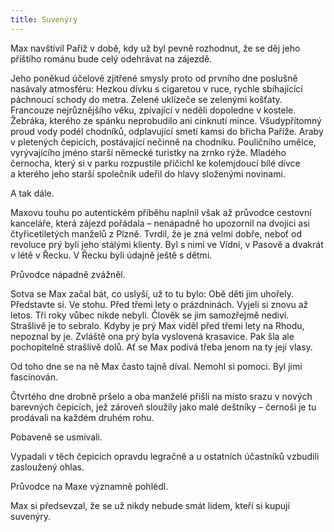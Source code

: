 ```yaml
---
title: Suvenýry
---
```


Max navštívil Paříž v době, kdy už byl pevně rozhodnut, že se děj jeho příštího románu bude celý odehrávat na zájezdě.

  

Jeho poněkud účelově zjitřené smysly proto od prvního dne poslušně nasávaly atmosféru: Hezkou dívku s cigaretou v ruce, rychle sbíhajícící páchnoucí schody do metra. Zelené uklízeče se zelenými košťaty. Francouze nejrůznějšího věku, zpívající v neděli dopoledne v kostele. Žebráka, kterého ze spánku neprobudilo ani cinknutí mince. Všudypřítomný proud vody podél chodníků, odplavující smetí kamsi do břicha Paříže. Araby v pletených čepicích, postávající nečinně na chodníku. Pouličního umělce, vyrývajícího jméno starší německé turistky na zrnko rýže. Mladého černocha, který si v parku rozpustile přičichl ke kolemjdoucí bílé dívce a kterého jeho starší společník udeřil do hlavy složenými novinami.

A tak dále.

Maxovu touhu po autentickém příběhu naplnil však až průvodce cestovní kanceláře, která zájezd pořádala – nenápadně ho upozornil na dvojici asi čtyřicetiletých manželů z Plzně. Tvrdil, že je zná velmi dobře, neboť od revoluce prý byli jeho stálými klienty. Byl s nimi ve Vídni, v Pasově a dvakrát v létě v Řecku. V Řecku byli údajně ještě s dětmi.

Průvodce nápadně zvážněl.

Sotva se Max začal bát, co uslyší, už to tu bylo: Obě děti jim uhořely. Představte si. Ve stohu. Před třemi lety o prázdninách. Vyjeli si znovu až letos. Tři roky vůbec nikde nebyli. Člověk se jim samozřejmě nediví. Strašlivě je to sebralo. Kdyby je prý Max viděl před třemi lety na Rhodu, nepoznal by je. Zvláště ona prý byla vyslovená krasavice. Pak šla ale pochopitelně strašlivě dolů. Ať se Max podívá třeba jenom na ty její vlasy.

Od toho dne se na ně Max často tajně díval. Nemohl si pomoci. Byl jimi fascinován.

Čtvrtého dne drobně pršelo a oba manželé přišli na místo srazu v nových barevných čepicích, jež zároveň sloužily jako malé deštníky – černoši je tu prodávali na každém druhém rohu.

Pobaveně se usmívali.

Vypadali v těch čepicích opravdu legračně a u ostatních účastníků vzbudili zasloužený ohlas.

Průvodce na Maxe významně pohlédl.

Max si předsevzal, že se už nikdy nebude smát lidem, kteří si kupují suvenýry.
